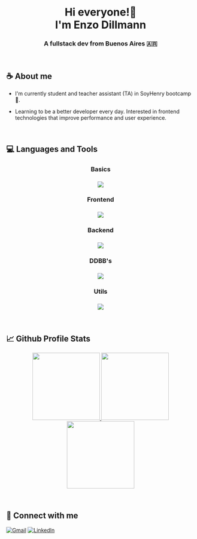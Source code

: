 <h1 align="center">Hi everyone!🙌 <br/> I'm Enzo Dillmann</h1>
<h3 align="center">A fullstack dev from Buenos Aires 🇦🇷</h3>

<br/>

## ☕ About me
<div color="blue">

- I'm currently student and teacher assistant (TA) in SoyHenry bootcamp🚀.

- Learning to be a better developer every day. Interested in frontend technologies that improve performance and user experience.

</div>

  
<br/>

## 💻 Languages and Tools
<div align="center"> 
<h3>Basics<h3/>
<img src="https://skillicons.dev/icons?i=html,css,js,ts" />
<h3>Frontend<h3/>
<img src="https://skillicons.dev/icons?i=react,redux,tailwind,sass" />
<h3>Backend<h3/>
<img src="https://skillicons.dev/icons?i=nodejs,express,php" />
<h3>DDBB's<h3/>
<img src="https://skillicons.dev/icons?i=mongodb,postgres" />
<h3>Utils<h3/>
<img src="https://skillicons.dev/icons?i=jest,webpack,figma,postman,linux" />
</div>

<br/>

## 📈 Github Profile Stats

<p align="center">
    <a href="https://github.com/EFDillmann">
        <img height="180em" src="https://streak-stats.demolab.com?user=EFDillmann&theme=tokyonight&hide_border=true&border_radius="/>
        <img height="180em" src="https://github-readme-stats.vercel.app/api?username=EFDillmann&show_icons=true&count_private=true&hide_border=true&theme=tokyonight&include_all_commits=true&count_private=true"/>
        <img height="180em" src="https://github-readme-stats.vercel.app/api/top-langs/?username=EFDillmann&hide_border=true&layout=compact&theme=tokyonight&hide=jupyter%20notebook"/>
    </a>
</p>

<br/>

## 📨 Connect with me

[![Gmail](https://img.shields.io/badge/Gmail-D14836?style=for-the-badge&logo=gmail&logoColor=white)](mailto:dillmanncode1999@gmail.com)
[![LinkedIn](https://img.shields.io/badge/LinkedIn-0077B5?style=for-the-badge&logo=linkedin&logoColor=white)](https://www.linkedin.com/in/enzo-facundo-dillmann-960233187/)

<br/>
